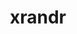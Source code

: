 ---
title: "xrandr"
layout: cache
categories: [package, develop]
meta: {"compilers": ["gcc@11.1.0", "gcc@11.4.0", "gcc@13.2.0", "gcc@9.4.0", "intel-oneapi-compilers@2025.1.0"], "num_specs": 190, "num_specs_by_stack": {"data-vis-sdk": 45, "e4s": 9, "e4s-oneapi": 42, "e4s-rocm-external": 43, "hep": 54, "ml-linux-x86_64-rocm": 2, "root": 190}, "oss": ["ubuntu20.04", "ubuntu22.04", "ubuntu24.04"], "platforms": ["linux"], "stacks": ["data-vis-sdk", "e4s", "e4s-oneapi", "e4s-rocm-external", "hep", "ml-linux-x86_64-rocm", "root"], "targets": ["x86_64_v3"], "versions": ["1.5.3"]}
spec_details: [{"compiler": "gcc@11.1.0", "hash": "33565pvunhwkp6ufb3z5fjqx7tqg2b5c", "os": "ubuntu20.04", "platform": "linux", "size": "-", "stacks": ["data-vis-sdk", "root"], "target": "x86_64_v3", "variants": ["build_system=autotools"], "versions": ["1.5.3"]}, {"compiler": "gcc@11.4.0", "hash": "3d6ud6m5x5h33ebq2wb2l6wpjh2fm3gz", "os": "ubuntu22.04", "platform": "linux", "size": "-", "stacks": ["e4s-rocm-external", "root"], "target": "x86_64_v3", "variants": ["build_system=autotools"], "versions": ["1.5.3"]}, {"compiler": "gcc@11.4.0", "hash": "3e6oc4uwk223xch4usm6ikewxzrweyho", "os": "ubuntu22.04", "platform": "linux", "size": "-", "stacks": ["hep", "root"], "target": "x86_64_v3", "variants": ["build_system=autotools"], "versions": ["1.5.3"]}, {"compiler": "gcc@11.4.0", "hash": "3jowcsomz3vvcyh4uqdfecgteu4jimgb", "os": "ubuntu22.04", "platform": "linux", "size": "-", "stacks": ["hep", "root"], "target": "x86_64_v3", "variants": ["build_system=autotools"], "versions": ["1.5.3"]}, {"compiler": "gcc@11.1.0", "hash": "3ouhga5oaw5eodvjl6o3mnybl7wxliqu", "os": "ubuntu20.04", "platform": "linux", "size": "-", "stacks": ["data-vis-sdk", "root"], "target": "x86_64_v3", "variants": ["build_system=autotools"], "versions": ["1.5.3"]}, {"compiler": "gcc@11.4.0", "hash": "46ayi6efho3ght54hemuucrtcp22r2ng", "os": "ubuntu22.04", "platform": "linux", "size": "-", "stacks": ["hep", "root"], "target": "x86_64_v3", "variants": ["build_system=autotools"], "versions": ["1.5.3"]}, {"compiler": "gcc@11.4.0", "hash": "47f4cjojv5zvbyvlxgyooczepbxpv7wi", "os": "ubuntu22.04", "platform": "linux", "size": "-", "stacks": ["e4s-rocm-external", "root"], "target": "x86_64_v3", "variants": ["build_system=autotools"], "versions": ["1.5.3"]}, {"compiler": "intel-oneapi-compilers@2025.1.0", "hash": "4ph7daii7ps2v4tac3cex4zpd6dz2gfh", "os": "ubuntu22.04", "platform": "linux", "size": "-", "stacks": ["e4s-oneapi", "root"], "target": "x86_64_v3", "variants": ["build_system=autotools"], "versions": ["1.5.3"]}, {"compiler": "intel-oneapi-compilers@2025.1.0", "hash": "4rukhy6tb2l7xp6vb7jwathdqjtoy3cd", "os": "ubuntu22.04", "platform": "linux", "size": "-", "stacks": ["e4s-oneapi", "root"], "target": "x86_64_v3", "variants": ["build_system=autotools"], "versions": ["1.5.3"]}, {"compiler": "gcc@11.1.0", "hash": "53wjmxufek3s4mtsnwwaabitape3yv64", "os": "ubuntu20.04", "platform": "linux", "size": "-", "stacks": ["data-vis-sdk", "root"], "target": "x86_64_v3", "variants": ["build_system=autotools"], "versions": ["1.5.3"]}, {"compiler": "gcc@11.1.0", "hash": "55bbhqdlng37ca3ycqbwkr4k37gfd3jq", "os": "ubuntu20.04", "platform": "linux", "size": "-", "stacks": ["data-vis-sdk", "root"], "target": "x86_64_v3", "variants": ["build_system=autotools"], "versions": ["1.5.3"]}, {"compiler": "gcc@11.4.0", "hash": "55xl75oxbmrrglghe35lutrpnxsljiwx", "os": "ubuntu22.04", "platform": "linux", "size": "-", "stacks": ["hep", "root"], "target": "x86_64_v3", "variants": ["build_system=autotools"], "versions": ["1.5.3"]}, {"compiler": "intel-oneapi-compilers@2025.1.0", "hash": "5eshgz2zrhpgxavyf7fi5mmgh23uec6e", "os": "ubuntu22.04", "platform": "linux", "size": "-", "stacks": ["e4s-oneapi", "root"], "target": "x86_64_v3", "variants": ["build_system=autotools"], "versions": ["1.5.3"]}, {"compiler": "gcc@11.1.0", "hash": "5gnonpkj7uuzvqhm42wq3fq7hds2qw4o", "os": "ubuntu20.04", "platform": "linux", "size": "-", "stacks": ["data-vis-sdk", "root"], "target": "x86_64_v3", "variants": ["build_system=autotools"], "versions": ["1.5.3"]}, {"compiler": "intel-oneapi-compilers@2025.1.0", "hash": "5q22yqrpu5bhc75yzlire5crowhiowfo", "os": "ubuntu22.04", "platform": "linux", "size": "-", "stacks": ["e4s-oneapi", "root"], "target": "x86_64_v3", "variants": ["build_system=autotools"], "versions": ["1.5.3"]}, {"compiler": "gcc@11.1.0", "hash": "5sc27h6pls6narpfmuauaeax5vk6xhub", "os": "ubuntu20.04", "platform": "linux", "size": "-", "stacks": ["data-vis-sdk", "root"], "target": "x86_64_v3", "variants": ["build_system=autotools"], "versions": ["1.5.3"]}, {"compiler": "gcc@11.1.0", "hash": "5u3knunisdwibjmfyomz4pc3chzys3xq", "os": "ubuntu20.04", "platform": "linux", "size": "-", "stacks": ["data-vis-sdk", "root"], "target": "x86_64_v3", "variants": ["build_system=autotools"], "versions": ["1.5.3"]}, {"compiler": "gcc@13.2.0", "hash": "5uxvu7vqwqxg6zaz2qzc64x7qev6kdkm", "os": "ubuntu24.04", "platform": "linux", "size": "-", "stacks": ["ml-linux-x86_64-rocm", "root"], "target": "x86_64_v3", "variants": ["build_system=autotools"], "versions": ["1.5.3"]}, {"compiler": "gcc@11.4.0", "hash": "5xlokmryjxzl4w6xur6k2uwjzp2yvzng", "os": "ubuntu22.04", "platform": "linux", "size": "-", "stacks": ["e4s-rocm-external", "root"], "target": "x86_64_v3", "variants": ["build_system=autotools"], "versions": ["1.5.3"]}, {"compiler": "gcc@13.2.0", "hash": "5y5otfoqzrtaegoopq7mh7ikkmfcb64t", "os": "ubuntu24.04", "platform": "linux", "size": "-", "stacks": ["hep", "root"], "target": "x86_64_v3", "variants": ["build_system=autotools"], "versions": ["1.5.3"]}, {"compiler": "gcc@11.4.0", "hash": "5za3exsjccvcu7xffq2cdila5c3qzc6t", "os": "ubuntu22.04", "platform": "linux", "size": "-", "stacks": ["hep", "root"], "target": "x86_64_v3", "variants": ["build_system=autotools"], "versions": ["1.5.3"]}, {"compiler": "gcc@11.4.0", "hash": "6ewzbw74ijj2zz7vi7d7wjdinlrjxt7f", "os": "ubuntu22.04", "platform": "linux", "size": "-", "stacks": ["hep", "root"], "target": "x86_64_v3", "variants": ["build_system=autotools"], "versions": ["1.5.3"]}, {"compiler": "gcc@11.4.0", "hash": "6iilkmdegtslyka2chfia7yhpkgi7olt", "os": "ubuntu22.04", "platform": "linux", "size": "-", "stacks": ["e4s-rocm-external", "root"], "target": "x86_64_v3", "variants": ["build_system=autotools"], "versions": ["1.5.3"]}, {"compiler": "gcc@13.2.0", "hash": "6iuaxngr4mophwdwkgum3pdxw5irgqib", "os": "ubuntu24.04", "platform": "linux", "size": "-", "stacks": ["hep", "root"], "target": "x86_64_v3", "variants": ["build_system=autotools"], "versions": ["1.5.3"]}, {"compiler": "intel-oneapi-compilers@2025.1.0", "hash": "6wehtwj4moixqnmqfc42vxmppcogugao", "os": "ubuntu22.04", "platform": "linux", "size": "-", "stacks": ["e4s-oneapi", "root"], "target": "x86_64_v3", "variants": ["build_system=autotools"], "versions": ["1.5.3"]}, {"compiler": "intel-oneapi-compilers@2025.1.0", "hash": "74hi53j2qqnv7z4qa3vi5rmfrj4shhxv", "os": "ubuntu22.04", "platform": "linux", "size": "-", "stacks": ["e4s-oneapi", "root"], "target": "x86_64_v3", "variants": ["build_system=autotools"], "versions": ["1.5.3"]}, {"compiler": "gcc@11.4.0", "hash": "76ky7sxszcwrxu7kz37nc7a56wx7ceue", "os": "ubuntu22.04", "platform": "linux", "size": "-", "stacks": ["hep", "root"], "target": "x86_64_v3", "variants": ["build_system=autotools"], "versions": ["1.5.3"]}, {"compiler": "gcc@11.4.0", "hash": "76uarndkwqsuulz3k7wyqgkv25ziw6jg", "os": "ubuntu22.04", "platform": "linux", "size": "-", "stacks": ["e4s-rocm-external", "root"], "target": "x86_64_v3", "variants": ["build_system=autotools"], "versions": ["1.5.3"]}, {"compiler": "gcc@13.2.0", "hash": "76ym6c4xbxghelvbqinkammrr6ltu2jx", "os": "ubuntu24.04", "platform": "linux", "size": "-", "stacks": ["hep", "root"], "target": "x86_64_v3", "variants": ["build_system=autotools"], "versions": ["1.5.3"]}, {"compiler": "gcc@11.4.0", "hash": "77wsb6bjf4z5fpqfkkr4pdaxt3j73q5h", "os": "ubuntu22.04", "platform": "linux", "size": "-", "stacks": ["e4s-rocm-external", "root"], "target": "x86_64_v3", "variants": ["build_system=autotools"], "versions": ["1.5.3"]}, {"compiler": "gcc@13.2.0", "hash": "7e5ugech6hlsgdt4n66hbt53heu27lwg", "os": "ubuntu24.04", "platform": "linux", "size": "-", "stacks": ["hep", "root"], "target": "x86_64_v3", "variants": ["build_system=autotools"], "versions": ["1.5.3"]}, {"compiler": "intel-oneapi-compilers@2025.1.0", "hash": "7fzsxsdxgy5tzlrucivzbg77ayz5w25l", "os": "ubuntu22.04", "platform": "linux", "size": "-", "stacks": ["e4s-oneapi", "root"], "target": "x86_64_v3", "variants": ["build_system=autotools"], "versions": ["1.5.3"]}, {"compiler": "gcc@11.4.0", "hash": "7hxabxf6kvbayicqoibnvl3lm3pwfryn", "os": "ubuntu22.04", "platform": "linux", "size": "-", "stacks": ["hep", "root"], "target": "x86_64_v3", "variants": ["build_system=autotools"], "versions": ["1.5.3"]}, {"compiler": "gcc@13.2.0", "hash": "7k5fp7xsnpt5mgv3mdahsvsyszg437d2", "os": "ubuntu24.04", "platform": "linux", "size": "-", "stacks": ["hep", "root"], "target": "x86_64_v3", "variants": ["build_system=autotools"], "versions": ["1.5.3"]}, {"compiler": "gcc@11.1.0", "hash": "7mbkbacvdin3gu4daobjevkcozpwnmjn", "os": "ubuntu20.04", "platform": "linux", "size": "-", "stacks": ["data-vis-sdk", "root"], "target": "x86_64_v3", "variants": ["build_system=autotools"], "versions": ["1.5.3"]}, {"compiler": "gcc@11.4.0", "hash": "7nbwg2k3iyrxzjk7tcoaqtluxzsilz3y", "os": "ubuntu22.04", "platform": "linux", "size": "-", "stacks": ["e4s-rocm-external", "root"], "target": "x86_64_v3", "variants": ["build_system=autotools"], "versions": ["1.5.3"]}, {"compiler": "gcc@11.4.0", "hash": "7tspp2nrnrduw2wlkztqw24lpfjpkkjv", "os": "ubuntu22.04", "platform": "linux", "size": "-", "stacks": ["e4s-rocm-external", "root"], "target": "x86_64_v3", "variants": ["build_system=autotools"], "versions": ["1.5.3"]}, {"compiler": "gcc@11.1.0", "hash": "7wexepirwlzikmhavugahdhrieof2s24", "os": "ubuntu20.04", "platform": "linux", "size": "-", "stacks": ["data-vis-sdk", "root"], "target": "x86_64_v3", "variants": ["build_system=autotools"], "versions": ["1.5.3"]}, {"compiler": "intel-oneapi-compilers@2025.1.0", "hash": "7wgq5rzaeqfcdqmw35xhryl4v57xagsx", "os": "ubuntu22.04", "platform": "linux", "size": "-", "stacks": ["e4s-oneapi", "root"], "target": "x86_64_v3", "variants": ["build_system=autotools"], "versions": ["1.5.3"]}, {"compiler": "gcc@11.1.0", "hash": "7wjkfaldoajikiyr3p3i62mt3rngw43h", "os": "ubuntu20.04", "platform": "linux", "size": "-", "stacks": ["data-vis-sdk", "root"], "target": "x86_64_v3", "variants": ["build_system=autotools"], "versions": ["1.5.3"]}, {"compiler": "intel-oneapi-compilers@2025.1.0", "hash": "abu5p2ryqoncutliiicsffl6i3dnqtdp", "os": "ubuntu22.04", "platform": "linux", "size": "-", "stacks": ["e4s-oneapi", "root"], "target": "x86_64_v3", "variants": ["build_system=autotools"], "versions": ["1.5.3"]}, {"compiler": "intel-oneapi-compilers@2025.1.0", "hash": "adl4qsizfkbw2g4lkpwmmdwdq32bupn6", "os": "ubuntu22.04", "platform": "linux", "size": "-", "stacks": ["e4s-oneapi", "root"], "target": "x86_64_v3", "variants": ["build_system=autotools"], "versions": ["1.5.3"]}, {"compiler": "gcc@11.1.0", "hash": "atamicejyrrdeg5l2b3hcd33ixgxq72c", "os": "ubuntu20.04", "platform": "linux", "size": "-", "stacks": ["data-vis-sdk", "root"], "target": "x86_64_v3", "variants": ["build_system=autotools"], "versions": ["1.5.3"]}, {"compiler": "gcc@11.4.0", "hash": "azszrvnrfu7h6zwiaa747tdkfnrx46ey", "os": "ubuntu22.04", "platform": "linux", "size": "-", "stacks": ["e4s-rocm-external", "hep", "root"], "target": "x86_64_v3", "variants": ["build_system=autotools"], "versions": ["1.5.3"]}, {"compiler": "gcc@11.4.0", "hash": "b7df4wyo6obn5cnahbxku6yfpzwmdam2", "os": "ubuntu22.04", "platform": "linux", "size": "-", "stacks": ["e4s", "root"], "target": "x86_64_v3", "variants": ["build_system=autotools"], "versions": ["1.5.3"]}, {"compiler": "gcc@13.2.0", "hash": "bfph6n7j7dxqtzxdd7ki2cmar6qaycud", "os": "ubuntu24.04", "platform": "linux", "size": "-", "stacks": ["hep", "root"], "target": "x86_64_v3", "variants": ["build_system=autotools"], "versions": ["1.5.3"]}, {"compiler": "gcc@13.2.0", "hash": "bqjcpxwdvlm4efdk5we7l5ejzpviyodd", "os": "ubuntu24.04", "platform": "linux", "size": "-", "stacks": ["hep", "root"], "target": "x86_64_v3", "variants": ["build_system=autotools"], "versions": ["1.5.3"]}, {"compiler": "intel-oneapi-compilers@2025.1.0", "hash": "bsrvui6ip63yunr64dnmyznlyjxcenbq", "os": "ubuntu22.04", "platform": "linux", "size": "-", "stacks": ["e4s-oneapi", "root"], "target": "x86_64_v3", "variants": ["build_system=autotools"], "versions": ["1.5.3"]}, {"compiler": "gcc@11.4.0", "hash": "bxbi3x4uxgzabrbanuq6unxy5nnapa6v", "os": "ubuntu22.04", "platform": "linux", "size": "-", "stacks": ["e4s-rocm-external", "root"], "target": "x86_64_v3", "variants": ["build_system=autotools"], "versions": ["1.5.3"]}, {"compiler": "gcc@13.2.0", "hash": "bzoplpt6bakzwvj7klb3aj5o6vhzbmxb", "os": "ubuntu24.04", "platform": "linux", "size": "-", "stacks": ["hep", "root"], "target": "x86_64_v3", "variants": ["build_system=autotools"], "versions": ["1.5.3"]}, {"compiler": "gcc@11.4.0", "hash": "c57j4hnnnzcu4bxt4cdtexey4a4pztyx", "os": "ubuntu22.04", "platform": "linux", "size": "-", "stacks": ["e4s-rocm-external", "root"], "target": "x86_64_v3", "variants": ["build_system=autotools"], "versions": ["1.5.3"]}, {"compiler": "gcc@11.4.0", "hash": "caf34oqt7fjpnqn575f7chsy64v4btfe", "os": "ubuntu22.04", "platform": "linux", "size": "-", "stacks": ["hep", "root"], "target": "x86_64_v3", "variants": ["build_system=autotools"], "versions": ["1.5.3"]}, {"compiler": "gcc@11.4.0", "hash": "cb45fruejrjrvepioagmgkyn2636penn", "os": "ubuntu22.04", "platform": "linux", "size": "-", "stacks": ["e4s-rocm-external", "root"], "target": "x86_64_v3", "variants": ["build_system=autotools"], "versions": ["1.5.3"]}, {"compiler": "gcc@11.1.0", "hash": "cj4w4uusonjw6qfbh37hflxs56rgvdn2", "os": "ubuntu20.04", "platform": "linux", "size": "-", "stacks": ["data-vis-sdk", "root"], "target": "x86_64_v3", "variants": ["build_system=autotools"], "versions": ["1.5.3"]}, {"compiler": "gcc@11.4.0", "hash": "cjfwjpro24y2xn732askqsnpouiu24e4", "os": "ubuntu22.04", "platform": "linux", "size": "-", "stacks": ["e4s-rocm-external", "root"], "target": "x86_64_v3", "variants": ["build_system=autotools"], "versions": ["1.5.3"]}, {"compiler": "gcc@11.1.0", "hash": "cxqpvxptmu5nng4h3ucflgnrup6ln7jm", "os": "ubuntu20.04", "platform": "linux", "size": "-", "stacks": ["data-vis-sdk", "root"], "target": "x86_64_v3", "variants": ["build_system=autotools"], "versions": ["1.5.3"]}, {"compiler": "intel-oneapi-compilers@2025.1.0", "hash": "d4zpn2yz7yqd33uownb7zpekyyfouaei", "os": "ubuntu22.04", "platform": "linux", "size": "-", "stacks": ["e4s-oneapi", "root"], "target": "x86_64_v3", "variants": ["build_system=autotools"], "versions": ["1.5.3"]}, {"compiler": "gcc@11.4.0", "hash": "d6aq2ij3vwcr7pn73mowf2fgnmb3zj3x", "os": "ubuntu22.04", "platform": "linux", "size": "-", "stacks": ["e4s-rocm-external", "root"], "target": "x86_64_v3", "variants": ["build_system=autotools"], "versions": ["1.5.3"]}, {"compiler": "gcc@11.4.0", "hash": "danhvwbevcknaabcqp7wtgqvwwphdtmu", "os": "ubuntu22.04", "platform": "linux", "size": "-", "stacks": ["e4s-rocm-external", "root"], "target": "x86_64_v3", "variants": ["build_system=autotools"], "versions": ["1.5.3"]}, {"compiler": "intel-oneapi-compilers@2025.1.0", "hash": "dfmzpdoec5f6dwfgbvb3t2fruivvrjse", "os": "ubuntu22.04", "platform": "linux", "size": "-", "stacks": ["e4s-oneapi", "root"], "target": "x86_64_v3", "variants": ["build_system=autotools"], "versions": ["1.5.3"]}, {"compiler": "intel-oneapi-compilers@2025.1.0", "hash": "dkbgrlhxaflkrlg7uujrvxwjria5vxxp", "os": "ubuntu22.04", "platform": "linux", "size": "-", "stacks": ["e4s-oneapi", "root"], "target": "x86_64_v3", "variants": ["build_system=autotools"], "versions": ["1.5.3"]}, {"compiler": "gcc@11.1.0", "hash": "dsymiozunla7skzqzj3ngx3zixma43kg", "os": "ubuntu20.04", "platform": "linux", "size": "-", "stacks": ["data-vis-sdk", "root"], "target": "x86_64_v3", "variants": ["build_system=autotools"], "versions": ["1.5.3"]}, {"compiler": "gcc@11.4.0", "hash": "du4uhtinser27srvjxxhamgubiqpmqwb", "os": "ubuntu22.04", "platform": "linux", "size": "-", "stacks": ["e4s-rocm-external", "root"], "target": "x86_64_v3", "variants": ["build_system=autotools"], "versions": ["1.5.3"]}, {"compiler": "intel-oneapi-compilers@2025.1.0", "hash": "e2zrzouo7r65aexhb37xuhlpicukegnl", "os": "ubuntu22.04", "platform": "linux", "size": "-", "stacks": ["e4s-oneapi", "root"], "target": "x86_64_v3", "variants": ["build_system=autotools"], "versions": ["1.5.3"]}, {"compiler": "gcc@11.1.0", "hash": "e7rb422m6dtn6nol4pmdtmar44h22ok2", "os": "ubuntu20.04", "platform": "linux", "size": "-", "stacks": ["data-vis-sdk", "root"], "target": "x86_64_v3", "variants": ["build_system=autotools"], "versions": ["1.5.3"]}, {"compiler": "gcc@11.1.0", "hash": "edxi632kx6xb3enqtioch7cesfg2q2gl", "os": "ubuntu20.04", "platform": "linux", "size": "-", "stacks": ["data-vis-sdk", "root"], "target": "x86_64_v3", "variants": ["build_system=autotools"], "versions": ["1.5.3"]}, {"compiler": "gcc@13.2.0", "hash": "ehohlhw47jybijfqvyv5ogfden2aw5qv", "os": "ubuntu24.04", "platform": "linux", "size": "-", "stacks": ["hep", "root"], "target": "x86_64_v3", "variants": ["build_system=autotools"], "versions": ["1.5.3"]}, {"compiler": "intel-oneapi-compilers@2025.1.0", "hash": "emst6kqk7fxbg5r6j2a43ggteqmcmxt5", "os": "ubuntu22.04", "platform": "linux", "size": "-", "stacks": ["e4s-oneapi", "root"], "target": "x86_64_v3", "variants": ["build_system=autotools"], "versions": ["1.5.3"]}, {"compiler": "intel-oneapi-compilers@2025.1.0", "hash": "entz375fn4idwqahqvgf2kqws44nqrps", "os": "ubuntu22.04", "platform": "linux", "size": "-", "stacks": ["e4s-oneapi", "root"], "target": "x86_64_v3", "variants": ["build_system=autotools"], "versions": ["1.5.3"]}, {"compiler": "intel-oneapi-compilers@2025.1.0", "hash": "eqwktpgta2fvfex5vkpg2o2s4ydxlqls", "os": "ubuntu22.04", "platform": "linux", "size": "-", "stacks": ["e4s-oneapi", "root"], "target": "x86_64_v3", "variants": ["build_system=autotools"], "versions": ["1.5.3"]}, {"compiler": "gcc@11.4.0", "hash": "f4tby5z4pe3lz7x5nycljy6oaneujc77", "os": "ubuntu22.04", "platform": "linux", "size": "-", "stacks": ["hep", "root"], "target": "x86_64_v3", "variants": ["build_system=autotools"], "versions": ["1.5.3"]}, {"compiler": "gcc@11.1.0", "hash": "f6fp5gbmvz5pnp4pzp2eygna3vehgsk4", "os": "ubuntu20.04", "platform": "linux", "size": "-", "stacks": ["data-vis-sdk", "root"], "target": "x86_64_v3", "variants": ["build_system=autotools"], "versions": ["1.5.3"]}, {"compiler": "gcc@11.1.0", "hash": "f6q4miot5z5a43ewpk3nzempox2iwd7s", "os": "ubuntu20.04", "platform": "linux", "size": "-", "stacks": ["data-vis-sdk", "root"], "target": "x86_64_v3", "variants": ["build_system=autotools"], "versions": ["1.5.3"]}, {"compiler": "gcc@11.4.0", "hash": "f6refrzk6oykldzqv2yx7szajao3wwhk", "os": "ubuntu22.04", "platform": "linux", "size": "-", "stacks": ["hep", "root"], "target": "x86_64_v3", "variants": ["build_system=autotools"], "versions": ["1.5.3"]}, {"compiler": "gcc@13.2.0", "hash": "ffl3aonaj3ftnq6wl5ulla5idj6y7ibf", "os": "ubuntu24.04", "platform": "linux", "size": "-", "stacks": ["hep", "root"], "target": "x86_64_v3", "variants": ["build_system=autotools"], "versions": ["1.5.3"]}, {"compiler": "intel-oneapi-compilers@2025.1.0", "hash": "fkxsfhg3xmdmrxw2fxvayc6ykjn7u5q4", "os": "ubuntu22.04", "platform": "linux", "size": "-", "stacks": ["e4s-oneapi", "root"], "target": "x86_64_v3", "variants": ["build_system=autotools"], "versions": ["1.5.3"]}, {"compiler": "gcc@11.4.0", "hash": "fuuc25wtnypzullyxwetsef2lg2v263k", "os": "ubuntu22.04", "platform": "linux", "size": "-", "stacks": ["e4s-rocm-external", "root"], "target": "x86_64_v3", "variants": ["build_system=autotools"], "versions": ["1.5.3"]}, {"compiler": "gcc@11.4.0", "hash": "gcjxzs6ohxontc7jrpz4j65ipl6b7enw", "os": "ubuntu22.04", "platform": "linux", "size": "-", "stacks": ["e4s-rocm-external", "root"], "target": "x86_64_v3", "variants": ["build_system=autotools"], "versions": ["1.5.3"]}, {"compiler": "intel-oneapi-compilers@2025.1.0", "hash": "gq3hyje26vm7zcrmdomkzlar4n4atzwb", "os": "ubuntu22.04", "platform": "linux", "size": "-", "stacks": ["e4s-oneapi", "root"], "target": "x86_64_v3", "variants": ["build_system=autotools"], "versions": ["1.5.3"]}, {"compiler": "gcc@11.4.0", "hash": "gqziz2l3syvl7n6t4tu44df3z3lr35y6", "os": "ubuntu22.04", "platform": "linux", "size": "-", "stacks": ["hep", "root"], "target": "x86_64_v3", "variants": ["build_system=autotools"], "versions": ["1.5.3"]}, {"compiler": "gcc@13.2.0", "hash": "h3lvdlrfccdb5n4cpn7e343lbg2s7bxa", "os": "ubuntu24.04", "platform": "linux", "size": "-", "stacks": ["hep", "root"], "target": "x86_64_v3", "variants": ["build_system=autotools"], "versions": ["1.5.3"]}, {"compiler": "gcc@11.1.0", "hash": "hcbxokiqqxdqevyhiiba6lpbwyfm4ufx", "os": "ubuntu20.04", "platform": "linux", "size": "-", "stacks": ["data-vis-sdk", "root"], "target": "x86_64_v3", "variants": ["build_system=autotools"], "versions": ["1.5.3"]}, {"compiler": "gcc@11.4.0", "hash": "hjugnizaytqdzdvvgesuzhyg3mm4pej7", "os": "ubuntu22.04", "platform": "linux", "size": "-", "stacks": ["hep", "root"], "target": "x86_64_v3", "variants": ["build_system=autotools"], "versions": ["1.5.3"]}, {"compiler": "gcc@11.1.0", "hash": "i7m5pzoktjqr3qiiklbhwk3eziutwgk4", "os": "ubuntu20.04", "platform": "linux", "size": "-", "stacks": ["data-vis-sdk", "root"], "target": "x86_64_v3", "variants": ["build_system=autotools"], "versions": ["1.5.3"]}, {"compiler": "intel-oneapi-compilers@2025.1.0", "hash": "icq5dn7s4br2n2qzjzmzpco33mhoofvv", "os": "ubuntu22.04", "platform": "linux", "size": "-", "stacks": ["e4s-oneapi", "root"], "target": "x86_64_v3", "variants": ["build_system=autotools"], "versions": ["1.5.3"]}, {"compiler": "gcc@11.4.0", "hash": "inbswbjziguyb35nozaeeadcfd36duqg", "os": "ubuntu22.04", "platform": "linux", "size": "-", "stacks": ["hep", "root"], "target": "x86_64_v3", "variants": ["build_system=autotools"], "versions": ["1.5.3"]}, {"compiler": "gcc@11.4.0", "hash": "iycraijgwkx6lbbmygvih5ewhmjveyzp", "os": "ubuntu22.04", "platform": "linux", "size": "-", "stacks": ["e4s-rocm-external", "root"], "target": "x86_64_v3", "variants": ["build_system=autotools"], "versions": ["1.5.3"]}, {"compiler": "gcc@13.2.0", "hash": "iysw2pgjwi62g3ri6s77el24ogb5hhlg", "os": "ubuntu24.04", "platform": "linux", "size": "-", "stacks": ["hep", "root"], "target": "x86_64_v3", "variants": ["build_system=autotools"], "versions": ["1.5.3"]}, {"compiler": "intel-oneapi-compilers@2025.1.0", "hash": "j234i662rdh4o2zj44batvtai4cp3p67", "os": "ubuntu22.04", "platform": "linux", "size": "-", "stacks": ["e4s-oneapi", "root"], "target": "x86_64_v3", "variants": ["build_system=autotools"], "versions": ["1.5.3"]}, {"compiler": "gcc@11.1.0", "hash": "jbejojgd5dwt5shnyn3tnwxe2qac6o33", "os": "ubuntu20.04", "platform": "linux", "size": "-", "stacks": ["data-vis-sdk", "root"], "target": "x86_64_v3", "variants": ["build_system=autotools"], "versions": ["1.5.3"]}, {"compiler": "intel-oneapi-compilers@2025.1.0", "hash": "jbhs32hkcaoiibdw64eofofobmgtml36", "os": "ubuntu22.04", "platform": "linux", "size": "-", "stacks": ["e4s-oneapi", "root"], "target": "x86_64_v3", "variants": ["build_system=autotools"], "versions": ["1.5.3"]}, {"compiler": "gcc@11.1.0", "hash": "jdaofsazxpfjke4mg2cpqqfhnou3h46d", "os": "ubuntu20.04", "platform": "linux", "size": "-", "stacks": ["data-vis-sdk", "root"], "target": "x86_64_v3", "variants": ["build_system=autotools"], "versions": ["1.5.3"]}, {"compiler": "gcc@11.4.0", "hash": "jmuzckqfg6n3chisrtj2poqkn5cfnwx3", "os": "ubuntu22.04", "platform": "linux", "size": "-", "stacks": ["e4s-rocm-external", "root"], "target": "x86_64_v3", "variants": ["build_system=autotools"], "versions": ["1.5.3"]}, {"compiler": "gcc@11.4.0", "hash": "jtpdnjteoys2gftoszgq3a5w5blb3ces", "os": "ubuntu22.04", "platform": "linux", "size": "-", "stacks": ["e4s-rocm-external", "root"], "target": "x86_64_v3", "variants": ["build_system=autotools"], "versions": ["1.5.3"]}, {"compiler": "gcc@11.1.0", "hash": "juirtsmvqfzku62wn4m5dwjh2jejltlc", "os": "ubuntu20.04", "platform": "linux", "size": "-", "stacks": ["data-vis-sdk", "root"], "target": "x86_64_v3", "variants": ["build_system=autotools"], "versions": ["1.5.3"]}, {"compiler": "intel-oneapi-compilers@2025.1.0", "hash": "jwacbc3vvlvsichl55xl276cygnvnq2s", "os": "ubuntu22.04", "platform": "linux", "size": "-", "stacks": ["e4s-oneapi", "root"], "target": "x86_64_v3", "variants": ["build_system=autotools"], "versions": ["1.5.3"]}, {"compiler": "gcc@11.1.0", "hash": "kgetpeawo4xhoxihxpnhgoj4aauxlozo", "os": "ubuntu20.04", "platform": "linux", "size": "-", "stacks": ["data-vis-sdk", "root"], "target": "x86_64_v3", "variants": ["build_system=autotools"], "versions": ["1.5.3"]}, {"compiler": "gcc@11.4.0", "hash": "krnz5tvyn2b5lxq5ie6igp3uczsy3l5k", "os": "ubuntu22.04", "platform": "linux", "size": "-", "stacks": ["e4s", "e4s-rocm-external", "root"], "target": "x86_64_v3", "variants": ["build_system=autotools"], "versions": ["1.5.3"]}, {"compiler": "intel-oneapi-compilers@2025.1.0", "hash": "l6euxkvcodmzprbrdkyepeer6vsizlkz", "os": "ubuntu22.04", "platform": "linux", "size": "-", "stacks": ["e4s-oneapi", "root"], "target": "x86_64_v3", "variants": ["build_system=autotools"], "versions": ["1.5.3"]}, {"compiler": "gcc@11.4.0", "hash": "l6hr4o77g2i43lssxiircbkeihtarxjr", "os": "ubuntu22.04", "platform": "linux", "size": "-", "stacks": ["e4s-rocm-external", "root"], "target": "x86_64_v3", "variants": ["build_system=autotools"], "versions": ["1.5.3"]}, {"compiler": "gcc@11.4.0", "hash": "lf6nwbfphknol5pbup2hj4hykl4yly3h", "os": "ubuntu22.04", "platform": "linux", "size": "-", "stacks": ["hep", "root"], "target": "x86_64_v3", "variants": ["build_system=autotools"], "versions": ["1.5.3"]}, {"compiler": "gcc@11.4.0", "hash": "lgcld7qsudjlydsx7r5eucad5dgqffqv", "os": "ubuntu22.04", "platform": "linux", "size": "-", "stacks": ["hep", "root"], "target": "x86_64_v3", "variants": ["build_system=autotools"], "versions": ["1.5.3"]}, {"compiler": "gcc@11.4.0", "hash": "ljlti4eg35up265zmmaoi3p5byl42egv", "os": "ubuntu22.04", "platform": "linux", "size": "-", "stacks": ["hep", "root"], "target": "x86_64_v3", "variants": ["build_system=autotools"], "versions": ["1.5.3"]}, {"compiler": "gcc@11.4.0", "hash": "ln3gxxyyh76iw2nbpudf677fs7a7ijfi", "os": "ubuntu22.04", "platform": "linux", "size": "-", "stacks": ["e4s-rocm-external", "root"], "target": "x86_64_v3", "variants": ["build_system=autotools"], "versions": ["1.5.3"]}, {"compiler": "gcc@13.2.0", "hash": "lrspdx5nlwue6fsy7bmpggvyfldfggc3", "os": "ubuntu24.04", "platform": "linux", "size": "-", "stacks": ["hep", "root"], "target": "x86_64_v3", "variants": ["build_system=autotools"], "versions": ["1.5.3"]}, {"compiler": "gcc@11.4.0", "hash": "m3xipzoyecdk4gh4bskq3smfdptatkmn", "os": "ubuntu22.04", "platform": "linux", "size": "-", "stacks": ["e4s-rocm-external", "root"], "target": "x86_64_v3", "variants": ["build_system=autotools"], "versions": ["1.5.3"]}, {"compiler": "gcc@11.4.0", "hash": "m5dyet6hlm6md57larkli3coudafqzsi", "os": "ubuntu22.04", "platform": "linux", "size": "-", "stacks": ["e4s-rocm-external", "root"], "target": "x86_64_v3", "variants": ["build_system=autotools"], "versions": ["1.5.3"]}, {"compiler": "gcc@11.4.0", "hash": "md4usazelno2r54ytnjzo2boipmgks2j", "os": "ubuntu22.04", "platform": "linux", "size": "-", "stacks": ["hep", "root"], "target": "x86_64_v3", "variants": ["build_system=autotools"], "versions": ["1.5.3"]}, {"compiler": "gcc@11.4.0", "hash": "mip6ibttjkv76tvfipt246tuzddlnekt", "os": "ubuntu22.04", "platform": "linux", "size": "-", "stacks": ["e4s-rocm-external", "root"], "target": "x86_64_v3", "variants": ["build_system=autotools"], "versions": ["1.5.3"]}, {"compiler": "gcc@11.1.0", "hash": "mithxjmv3bxaczpd4rz2kwtw3uugcaev", "os": "ubuntu20.04", "platform": "linux", "size": "-", "stacks": ["data-vis-sdk", "root"], "target": "x86_64_v3", "variants": ["build_system=autotools"], "versions": ["1.5.3"]}, {"compiler": "gcc@11.4.0", "hash": "mkvgzk7kwssoqd4c4hck3a4m6cuypahi", "os": "ubuntu22.04", "platform": "linux", "size": "-", "stacks": ["e4s-rocm-external", "root"], "target": "x86_64_v3", "variants": ["build_system=autotools"], "versions": ["1.5.3"]}, {"compiler": "gcc@11.4.0", "hash": "moc5bkpq2fhw6vcrmaa7ehm6sm2vnvrj", "os": "ubuntu22.04", "platform": "linux", "size": "-", "stacks": ["e4s-rocm-external", "root"], "target": "x86_64_v3", "variants": ["build_system=autotools"], "versions": ["1.5.3"]}, {"compiler": "intel-oneapi-compilers@2025.1.0", "hash": "mzjmdcd6rchzufpkmjwjafz2qg5dfbhv", "os": "ubuntu22.04", "platform": "linux", "size": "-", "stacks": ["e4s-oneapi", "root"], "target": "x86_64_v3", "variants": ["build_system=autotools"], "versions": ["1.5.3"]}, {"compiler": "intel-oneapi-compilers@2025.1.0", "hash": "nbd73tw52udiozivi4h7kzhhyjin5467", "os": "ubuntu22.04", "platform": "linux", "size": "-", "stacks": ["e4s-oneapi", "root"], "target": "x86_64_v3", "variants": ["build_system=autotools"], "versions": ["1.5.3"]}, {"compiler": "gcc@11.4.0", "hash": "ncvxax3sw5tni25nnioel3x7z54y5jxa", "os": "ubuntu22.04", "platform": "linux", "size": "-", "stacks": ["hep", "root"], "target": "x86_64_v3", "variants": ["build_system=autotools"], "versions": ["1.5.3"]}, {"compiler": "gcc@11.4.0", "hash": "nq2hubcrdsvuzuqi6edgfjcm25rnf6z2", "os": "ubuntu22.04", "platform": "linux", "size": "-", "stacks": ["e4s", "root"], "target": "x86_64_v3", "variants": ["build_system=autotools"], "versions": ["1.5.3"]}, {"compiler": "gcc@13.2.0", "hash": "nq7ksebbwgqy2cmcjrn7krnh3bz62zxg", "os": "ubuntu24.04", "platform": "linux", "size": "-", "stacks": ["hep", "root"], "target": "x86_64_v3", "variants": ["build_system=autotools"], "versions": ["1.5.3"]}, {"compiler": "gcc@11.4.0", "hash": "nv3j4eerzqz4g5d4rbxy7im6mkwear35", "os": "ubuntu22.04", "platform": "linux", "size": "-", "stacks": ["hep", "root"], "target": "x86_64_v3", "variants": ["build_system=autotools"], "versions": ["1.5.3"]}, {"compiler": "gcc@11.1.0", "hash": "oggo5xd4b6updacfqzkw2kp5iwaqwhds", "os": "ubuntu20.04", "platform": "linux", "size": "-", "stacks": ["data-vis-sdk", "root"], "target": "x86_64_v3", "variants": ["build_system=autotools"], "versions": ["1.5.3"]}, {"compiler": "gcc@13.2.0", "hash": "ohozlwexk6z5esxuqppzlapjnzujylkk", "os": "ubuntu24.04", "platform": "linux", "size": "-", "stacks": ["hep", "root"], "target": "x86_64_v3", "variants": ["build_system=autotools"], "versions": ["1.5.3"]}, {"compiler": "gcc@11.4.0", "hash": "owu2j5lopjswk5mp4uvbiznjyxvgvb4k", "os": "ubuntu22.04", "platform": "linux", "size": "-", "stacks": ["hep", "root"], "target": "x86_64_v3", "variants": ["build_system=autotools"], "versions": ["1.5.3"]}, {"compiler": "gcc@11.4.0", "hash": "p4yuakcmhap63m2fmx2frgsy3cy5j73u", "os": "ubuntu22.04", "platform": "linux", "size": "-", "stacks": ["e4s-rocm-external", "hep", "root"], "target": "x86_64_v3", "variants": ["build_system=autotools"], "versions": ["1.5.3"]}, {"compiler": "intel-oneapi-compilers@2025.1.0", "hash": "pdgyo6gnenrqcxt6erqnkl6a4e76emey", "os": "ubuntu22.04", "platform": "linux", "size": "-", "stacks": ["e4s-oneapi", "root"], "target": "x86_64_v3", "variants": ["build_system=autotools"], "versions": ["1.5.3"]}, {"compiler": "gcc@11.4.0", "hash": "pdwd5vdm265j54d6klowlxauh6qkkl2e", "os": "ubuntu22.04", "platform": "linux", "size": "-", "stacks": ["hep", "root"], "target": "x86_64_v3", "variants": ["build_system=autotools"], "versions": ["1.5.3"]}, {"compiler": "gcc@11.1.0", "hash": "pkrfj7xffbkaotfqzvsboyevflzr4gfj", "os": "ubuntu20.04", "platform": "linux", "size": "-", "stacks": ["data-vis-sdk", "root"], "target": "x86_64_v3", "variants": ["build_system=autotools"], "versions": ["1.5.3"]}, {"compiler": "gcc@11.1.0", "hash": "pljnr7osatmvtpxuju4tupxcqwwiysos", "os": "ubuntu20.04", "platform": "linux", "size": "-", "stacks": ["data-vis-sdk", "root"], "target": "x86_64_v3", "variants": ["build_system=autotools"], "versions": ["1.5.3"]}, {"compiler": "intel-oneapi-compilers@2025.1.0", "hash": "pwbtlqqbcipiwuw4x2ywaegoobwy2msj", "os": "ubuntu22.04", "platform": "linux", "size": "-", "stacks": ["e4s-oneapi", "root"], "target": "x86_64_v3", "variants": ["build_system=autotools"], "versions": ["1.5.3"]}, {"compiler": "gcc@11.1.0", "hash": "qjnthqip6xevvte7hxj7k2cbxkclu5vt", "os": "ubuntu20.04", "platform": "linux", "size": "-", "stacks": ["data-vis-sdk", "root"], "target": "x86_64_v3", "variants": ["build_system=autotools"], "versions": ["1.5.3"]}, {"compiler": "gcc@11.4.0", "hash": "qjv6l6vgatf6mk4ah4qx55tljxctn6do", "os": "ubuntu22.04", "platform": "linux", "size": "-", "stacks": ["e4s", "root"], "target": "x86_64_v3", "variants": ["build_system=autotools"], "versions": ["1.5.3"]}, {"compiler": "gcc@11.1.0", "hash": "qlyt6bzbuestr4ka6yamxkms2v4mi7lk", "os": "ubuntu20.04", "platform": "linux", "size": "-", "stacks": ["data-vis-sdk", "root"], "target": "x86_64_v3", "variants": ["build_system=autotools"], "versions": ["1.5.3"]}, {"compiler": "gcc@11.1.0", "hash": "qqzb7q5hmk7ps5i7viulthbrlnrl5w33", "os": "ubuntu20.04", "platform": "linux", "size": "-", "stacks": ["data-vis-sdk", "root"], "target": "x86_64_v3", "variants": ["build_system=autotools"], "versions": ["1.5.3"]}, {"compiler": "gcc@11.4.0", "hash": "r4ruhwynmo5ndgtrbvkaqfvc7ev5aqxg", "os": "ubuntu22.04", "platform": "linux", "size": "-", "stacks": ["hep", "root"], "target": "x86_64_v3", "variants": ["build_system=autotools"], "versions": ["1.5.3"]}, {"compiler": "intel-oneapi-compilers@2025.1.0", "hash": "rbhp7vvbfh3d4iebocutthxzqyfvp7ov", "os": "ubuntu22.04", "platform": "linux", "size": "-", "stacks": ["e4s-oneapi", "root"], "target": "x86_64_v3", "variants": ["build_system=autotools"], "versions": ["1.5.3"]}, {"compiler": "gcc@9.4.0", "hash": "rc63d2lgldepjgupxiz5ymto5nw3owa3", "os": "ubuntu20.04", "platform": "linux", "size": "-", "stacks": ["data-vis-sdk", "root"], "target": "x86_64_v3", "variants": ["build_system=autotools"], "versions": ["1.5.3"]}, {"compiler": "intel-oneapi-compilers@2025.1.0", "hash": "rdjwhe5v3qlwiwphfhhtdcp26qk7eg4q", "os": "ubuntu22.04", "platform": "linux", "size": "-", "stacks": ["e4s-oneapi", "root"], "target": "x86_64_v3", "variants": ["build_system=autotools"], "versions": ["1.5.3"]}, {"compiler": "intel-oneapi-compilers@2025.1.0", "hash": "redgyenid3ryxiawatn6ziiqmofodakj", "os": "ubuntu22.04", "platform": "linux", "size": "-", "stacks": ["e4s-oneapi", "root"], "target": "x86_64_v3", "variants": ["build_system=autotools"], "versions": ["1.5.3"]}, {"compiler": "gcc@11.4.0", "hash": "rfcpzo73aj74fsdh6krukjhgerpc6tw5", "os": "ubuntu22.04", "platform": "linux", "size": "-", "stacks": ["e4s-rocm-external", "root"], "target": "x86_64_v3", "variants": ["build_system=autotools"], "versions": ["1.5.3"]}, {"compiler": "gcc@11.4.0", "hash": "rgmyfpsmherzdrphq4gbw3v5edg7jnau", "os": "ubuntu22.04", "platform": "linux", "size": "-", "stacks": ["hep", "root"], "target": "x86_64_v3", "variants": ["build_system=autotools"], "versions": ["1.5.3"]}, {"compiler": "gcc@11.4.0", "hash": "rhsm4vnoe2dvsdsqy7kbqbzfqzc2vrhb", "os": "ubuntu22.04", "platform": "linux", "size": "-", "stacks": ["e4s-rocm-external", "root"], "target": "x86_64_v3", "variants": ["build_system=autotools"], "versions": ["1.5.3"]}, {"compiler": "gcc@11.4.0", "hash": "rstgdscaer5urtb4e6bs3vzidh26hhua", "os": "ubuntu22.04", "platform": "linux", "size": "-", "stacks": ["hep", "root"], "target": "x86_64_v3", "variants": ["build_system=autotools"], "versions": ["1.5.3"]}, {"compiler": "gcc@11.4.0", "hash": "rx2ag7igud3pcbpxnuyzi6x67ku4c7cx", "os": "ubuntu22.04", "platform": "linux", "size": "-", "stacks": ["e4s", "e4s-rocm-external", "root"], "target": "x86_64_v3", "variants": ["build_system=autotools"], "versions": ["1.5.3"]}, {"compiler": "gcc@13.2.0", "hash": "ryb34we7jdmmivwf57j4nifgna26xdwb", "os": "ubuntu24.04", "platform": "linux", "size": "-", "stacks": ["hep", "root"], "target": "x86_64_v3", "variants": ["build_system=autotools"], "versions": ["1.5.3"]}, {"compiler": "gcc@11.4.0", "hash": "rzsg55labxjuxsaj62ptfwwk7ctbhprp", "os": "ubuntu22.04", "platform": "linux", "size": "-", "stacks": ["e4s-rocm-external", "root"], "target": "x86_64_v3", "variants": ["build_system=autotools"], "versions": ["1.5.3"]}, {"compiler": "gcc@11.1.0", "hash": "s7cc5jcpenw4iwx7migw7l3g6k46cf6z", "os": "ubuntu20.04", "platform": "linux", "size": "-", "stacks": ["data-vis-sdk", "root"], "target": "x86_64_v3", "variants": ["build_system=autotools"], "versions": ["1.5.3"]}, {"compiler": "gcc@11.4.0", "hash": "scpyf3qczd7zhnr7mvljvrdrajbfmrv6", "os": "ubuntu22.04", "platform": "linux", "size": "-", "stacks": ["hep", "root"], "target": "x86_64_v3", "variants": ["build_system=autotools"], "versions": ["1.5.3"]}, {"compiler": "gcc@11.1.0", "hash": "sfvu7ybp2qhikos53fym3b2k55roatc5", "os": "ubuntu20.04", "platform": "linux", "size": "-", "stacks": ["data-vis-sdk", "root"], "target": "x86_64_v3", "variants": ["build_system=autotools"], "versions": ["1.5.3"]}, {"compiler": "intel-oneapi-compilers@2025.1.0", "hash": "sglkxtvdw5zodzeqzbdw2om2qud6mxqq", "os": "ubuntu22.04", "platform": "linux", "size": "-", "stacks": ["e4s-oneapi", "root"], "target": "x86_64_v3", "variants": ["build_system=autotools"], "versions": ["1.5.3"]}, {"compiler": "gcc@11.1.0", "hash": "shqbovcular4i36yjphljntvbqkqfynx", "os": "ubuntu20.04", "platform": "linux", "size": "-", "stacks": ["data-vis-sdk", "root"], "target": "x86_64_v3", "variants": ["build_system=autotools"], "versions": ["1.5.3"]}, {"compiler": "gcc@13.2.0", "hash": "soh7sqpaoekjgvuy4vkfoko3krkcexyv", "os": "ubuntu24.04", "platform": "linux", "size": "-", "stacks": ["hep", "root"], "target": "x86_64_v3", "variants": ["build_system=autotools"], "versions": ["1.5.3"]}, {"compiler": "gcc@11.4.0", "hash": "tcz2c3bsfqytzuwxaexxhs4nnkujwlbo", "os": "ubuntu22.04", "platform": "linux", "size": "-", "stacks": ["hep", "root"], "target": "x86_64_v3", "variants": ["build_system=autotools"], "versions": ["1.5.3"]}, {"compiler": "intel-oneapi-compilers@2025.1.0", "hash": "tdiwut5uz6zctpgti6s5222plogs3q4l", "os": "ubuntu22.04", "platform": "linux", "size": "-", "stacks": ["e4s-oneapi", "root"], "target": "x86_64_v3", "variants": ["build_system=autotools"], "versions": ["1.5.3"]}, {"compiler": "gcc@9.4.0", "hash": "tuos7rwgzcvu5546nlxbwip2f65logak", "os": "ubuntu20.04", "platform": "linux", "size": "-", "stacks": ["data-vis-sdk", "root"], "target": "x86_64_v3", "variants": ["build_system=autotools"], "versions": ["1.5.3"]}, {"compiler": "intel-oneapi-compilers@2025.1.0", "hash": "ua3fofbghccqalw7hbfvpbjj7r5uwi4s", "os": "ubuntu22.04", "platform": "linux", "size": "-", "stacks": ["e4s-oneapi", "root"], "target": "x86_64_v3", "variants": ["build_system=autotools"], "versions": ["1.5.3"]}, {"compiler": "gcc@11.4.0", "hash": "uqvfn2ofcf2y5lwmypxryilxbhc7fiy3", "os": "ubuntu22.04", "platform": "linux", "size": "-", "stacks": ["e4s", "root"], "target": "x86_64_v3", "variants": ["build_system=autotools"], "versions": ["1.5.3"]}, {"compiler": "gcc@11.1.0", "hash": "utprzq54orko7kl2ohovqhxjare5r2li", "os": "ubuntu20.04", "platform": "linux", "size": "-", "stacks": ["data-vis-sdk", "root"], "target": "x86_64_v3", "variants": ["build_system=autotools"], "versions": ["1.5.3"]}, {"compiler": "gcc@11.1.0", "hash": "uvqnep5htumqgc7doflhdj77roxzp6nb", "os": "ubuntu20.04", "platform": "linux", "size": "-", "stacks": ["data-vis-sdk", "root"], "target": "x86_64_v3", "variants": ["build_system=autotools"], "versions": ["1.5.3"]}, {"compiler": "gcc@11.4.0", "hash": "uyhidvm4a37grkb5frpbnqyve63bwijk", "os": "ubuntu22.04", "platform": "linux", "size": "-", "stacks": ["e4s-rocm-external", "root"], "target": "x86_64_v3", "variants": ["build_system=autotools"], "versions": ["1.5.3"]}, {"compiler": "gcc@11.1.0", "hash": "vcb47pdjeo35my7zc7f3wmju3zkpryhd", "os": "ubuntu20.04", "platform": "linux", "size": "-", "stacks": ["data-vis-sdk", "root"], "target": "x86_64_v3", "variants": ["build_system=autotools"], "versions": ["1.5.3"]}, {"compiler": "gcc@11.4.0", "hash": "vfrniow6tbhjivrf3k3zzvhha7hohofd", "os": "ubuntu22.04", "platform": "linux", "size": "-", "stacks": ["hep", "root"], "target": "x86_64_v3", "variants": ["build_system=autotools"], "versions": ["1.5.3"]}, {"compiler": "gcc@11.4.0", "hash": "vihpsv54gnt55q4bxqqpybawzwdbdl2u", "os": "ubuntu22.04", "platform": "linux", "size": "-", "stacks": ["e4s-rocm-external", "root"], "target": "x86_64_v3", "variants": ["build_system=autotools"], "versions": ["1.5.3"]}, {"compiler": "intel-oneapi-compilers@2025.1.0", "hash": "wb4xvvohwqztiffgr2hec3gpgoetjhci", "os": "ubuntu22.04", "platform": "linux", "size": "-", "stacks": ["e4s-oneapi", "root"], "target": "x86_64_v3", "variants": ["build_system=autotools"], "versions": ["1.5.3"]}, {"compiler": "gcc@11.4.0", "hash": "wd2eksa4wbmum34cz364tda5ugngtrf7", "os": "ubuntu22.04", "platform": "linux", "size": "-", "stacks": ["e4s", "root"], "target": "x86_64_v3", "variants": ["build_system=autotools"], "versions": ["1.5.3"]}, {"compiler": "gcc@11.1.0", "hash": "wdnd73al77hbh26dtmwqvhvs7btmuocu", "os": "ubuntu20.04", "platform": "linux", "size": "-", "stacks": ["data-vis-sdk", "root"], "target": "x86_64_v3", "variants": ["build_system=autotools"], "versions": ["1.5.3"]}, {"compiler": "gcc@11.1.0", "hash": "whp5lzbt4pupx7pq7qewk5abrbhsvvzp", "os": "ubuntu20.04", "platform": "linux", "size": "-", "stacks": ["data-vis-sdk", "root"], "target": "x86_64_v3", "variants": ["build_system=autotools"], "versions": ["1.5.3"]}, {"compiler": "gcc@13.2.0", "hash": "wlmtjp3nfzew2gef3okiehsat7worsbm", "os": "ubuntu24.04", "platform": "linux", "size": "-", "stacks": ["hep", "root"], "target": "x86_64_v3", "variants": ["build_system=autotools"], "versions": ["1.5.3"]}, {"compiler": "intel-oneapi-compilers@2025.1.0", "hash": "wnqj35lo26ohwg25uf76rff6i47jq7ub", "os": "ubuntu22.04", "platform": "linux", "size": "-", "stacks": ["e4s-oneapi", "root"], "target": "x86_64_v3", "variants": ["build_system=autotools"], "versions": ["1.5.3"]}, {"compiler": "gcc@11.1.0", "hash": "wutnubtfyyqn63xidkpj5akfpqf45gqx", "os": "ubuntu20.04", "platform": "linux", "size": "-", "stacks": ["data-vis-sdk", "root"], "target": "x86_64_v3", "variants": ["build_system=autotools"], "versions": ["1.5.3"]}, {"compiler": "gcc@11.4.0", "hash": "wwqygqesrikazdgpcvxsqmjzqfx2ry33", "os": "ubuntu22.04", "platform": "linux", "size": "-", "stacks": ["e4s-rocm-external", "root"], "target": "x86_64_v3", "variants": ["build_system=autotools"], "versions": ["1.5.3"]}, {"compiler": "gcc@13.2.0", "hash": "xaqkcnsu5z7mubfq4azm6g46lwclpcl7", "os": "ubuntu24.04", "platform": "linux", "size": "-", "stacks": ["hep", "root"], "target": "x86_64_v3", "variants": ["build_system=autotools"], "versions": ["1.5.3"]}, {"compiler": "gcc@11.1.0", "hash": "xb32ip5sxqzmcmrghvwegp5jmbsm24ke", "os": "ubuntu20.04", "platform": "linux", "size": "-", "stacks": ["data-vis-sdk", "root"], "target": "x86_64_v3", "variants": ["build_system=autotools"], "versions": ["1.5.3"]}, {"compiler": "intel-oneapi-compilers@2025.1.0", "hash": "xfk5d2jdxdf4njhvwzyerutazn4q7mvn", "os": "ubuntu22.04", "platform": "linux", "size": "-", "stacks": ["e4s-oneapi", "root"], "target": "x86_64_v3", "variants": ["build_system=autotools"], "versions": ["1.5.3"]}, {"compiler": "gcc@11.4.0", "hash": "xionvjlkasnr2duuzzedfb57r3bh35no", "os": "ubuntu22.04", "platform": "linux", "size": "-", "stacks": ["e4s-rocm-external", "root"], "target": "x86_64_v3", "variants": ["build_system=autotools"], "versions": ["1.5.3"]}, {"compiler": "gcc@11.4.0", "hash": "xwuw4pljr6z6siw7bd5rshamk7nfc32u", "os": "ubuntu22.04", "platform": "linux", "size": "-", "stacks": ["e4s-rocm-external", "root"], "target": "x86_64_v3", "variants": ["build_system=autotools"], "versions": ["1.5.3"]}, {"compiler": "intel-oneapi-compilers@2025.1.0", "hash": "y2s7bgfy77jts36cuorpdw2gb2q54odo", "os": "ubuntu22.04", "platform": "linux", "size": "-", "stacks": ["e4s-oneapi", "root"], "target": "x86_64_v3", "variants": ["build_system=autotools"], "versions": ["1.5.3"]}, {"compiler": "gcc@11.4.0", "hash": "y2yihha7o3vkvixtm7y764n4lhi64bdf", "os": "ubuntu22.04", "platform": "linux", "size": "-", "stacks": ["e4s-rocm-external", "root"], "target": "x86_64_v3", "variants": ["build_system=autotools"], "versions": ["1.5.3"]}, {"compiler": "intel-oneapi-compilers@2025.1.0", "hash": "yas5b4chghqenf4pexdwi5pwaim6kz33", "os": "ubuntu22.04", "platform": "linux", "size": "-", "stacks": ["e4s-oneapi", "root"], "target": "x86_64_v3", "variants": ["build_system=autotools"], "versions": ["1.5.3"]}, {"compiler": "gcc@13.2.0", "hash": "yhexuehx3iz73qfz2kd2w5c3dgbevom4", "os": "ubuntu24.04", "platform": "linux", "size": "-", "stacks": ["hep", "root"], "target": "x86_64_v3", "variants": ["build_system=autotools"], "versions": ["1.5.3"]}, {"compiler": "gcc@11.4.0", "hash": "yoc6tpbhj3pqy4coov7msmeetidsqm32", "os": "ubuntu22.04", "platform": "linux", "size": "-", "stacks": ["hep", "root"], "target": "x86_64_v3", "variants": ["build_system=autotools"], "versions": ["1.5.3"]}, {"compiler": "gcc@11.4.0", "hash": "ywmixmhty2xrvqdxzygikb7k3qdfg2po", "os": "ubuntu22.04", "platform": "linux", "size": "-", "stacks": ["e4s", "root"], "target": "x86_64_v3", "variants": ["build_system=autotools"], "versions": ["1.5.3"]}, {"compiler": "gcc@11.4.0", "hash": "yxw6dr3sx5dtmkfc2aw5zb7ls6wdeigt", "os": "ubuntu22.04", "platform": "linux", "size": "-", "stacks": ["e4s", "e4s-rocm-external", "root"], "target": "x86_64_v3", "variants": ["build_system=autotools"], "versions": ["1.5.3"]}, {"compiler": "gcc@11.4.0", "hash": "z6bjal5mwm7f2vdwi5jwlyax4x22cjvt", "os": "ubuntu22.04", "platform": "linux", "size": "-", "stacks": ["e4s-rocm-external", "root"], "target": "x86_64_v3", "variants": ["build_system=autotools"], "versions": ["1.5.3"]}, {"compiler": "gcc@11.4.0", "hash": "zazzndg7kcj7sgoa4u4szslkoaydpr4q", "os": "ubuntu22.04", "platform": "linux", "size": "-", "stacks": ["hep", "root"], "target": "x86_64_v3", "variants": ["build_system=autotools"], "versions": ["1.5.3"]}, {"compiler": "gcc@11.4.0", "hash": "zcrjd66uoqjeuq345nrijy6s6bqdfyxz", "os": "ubuntu22.04", "platform": "linux", "size": "-", "stacks": ["hep", "root"], "target": "x86_64_v3", "variants": ["build_system=autotools"], "versions": ["1.5.3"]}, {"compiler": "gcc@11.1.0", "hash": "zfdsgp6whn3eto6f6rlvcvf6mftsdt76", "os": "ubuntu20.04", "platform": "linux", "size": "-", "stacks": ["data-vis-sdk", "root"], "target": "x86_64_v3", "variants": ["build_system=autotools"], "versions": ["1.5.3"]}, {"compiler": "gcc@13.2.0", "hash": "zp62g646ferx6c2q4phyuvdphgqc6iab", "os": "ubuntu24.04", "platform": "linux", "size": "-", "stacks": ["ml-linux-x86_64-rocm", "root"], "target": "x86_64_v3", "variants": ["build_system=autotools"], "versions": ["1.5.3"]}, {"compiler": "intel-oneapi-compilers@2025.1.0", "hash": "zu4qvgqzs7pghvrsa4qjhwvdhw5ptpdy", "os": "ubuntu22.04", "platform": "linux", "size": "-", "stacks": ["e4s-oneapi", "root"], "target": "x86_64_v3", "variants": ["build_system=autotools"], "versions": ["1.5.3"]}, {"compiler": "intel-oneapi-compilers@2025.1.0", "hash": "zurrjqri62iahdngnqyeia53y72iy7vm", "os": "ubuntu22.04", "platform": "linux", "size": "-", "stacks": ["e4s-oneapi", "root"], "target": "x86_64_v3", "variants": ["build_system=autotools"], "versions": ["1.5.3"]}, {"compiler": "gcc@11.4.0", "hash": "zwfnttjlgednpiohojxuzmni37qi2p35", "os": "ubuntu22.04", "platform": "linux", "size": "-", "stacks": ["e4s-rocm-external", "root"], "target": "x86_64_v3", "variants": ["build_system=autotools"], "versions": ["1.5.3"]}, {"compiler": "gcc@11.4.0", "hash": "zxfiod56anva6q32mlhin7mnfkn2ugen", "os": "ubuntu22.04", "platform": "linux", "size": "-", "stacks": ["hep", "root"], "target": "x86_64_v3", "variants": ["build_system=autotools"], "versions": ["1.5.3"]}, {"compiler": "gcc@11.1.0", "hash": "zxyiefbmjrn4qnirx3tbcjnbbng6sojf", "os": "ubuntu20.04", "platform": "linux", "size": "-", "stacks": ["data-vis-sdk", "root"], "target": "x86_64_v3", "variants": ["build_system=autotools"], "versions": ["1.5.3"]}]
---